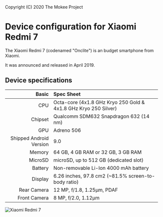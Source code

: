 Copyright (C) 2020 The Mokee Project
 
  Device configuration for Xiaomi Redmi 7
 =========================================
 
  The Xiaomi Redmi 7 (codenamed "Onclite") is an 
budget smartphone from Xiaomi.
 
  It was announced and released in April 2019.
 
  ## Device specifications
 
  Basic   | Spec Sheet
-------:|:-------------------------
CPU     | Octa-core (4x1.8 GHz Kryo 250 Gold & 4x1.8 GHz Kryo 250 Silver)
Chipset | Qualcomm SDM632 Snapdragon 632 (14 nm)
GPU     | Adreno 506
Shipped Android Version | 9.0
Memory | 64 GB, 4 GB RAM or 32 GB, 3 GB RAM
MicroSD | microSD, up to 512 GB (dedicated slot)
Battery | Non-removable Li-Ion 4000 mAh battery
Display | 6.26 inches, 97.8 cm2 (~81.5% screen-to-body ratio)
Rear Camera  | 12 MP, f/1.8, 1.25µm, PDAF
Front Camera  |  8 MP, f/2.0, 1.12µm

![Xiaomi Redmi 7](https://i.gadgets360cdn.com/products/large/1552901002_635_redmi_7.jpg?downsize=770:*&output-quality=70&output-format=webp "Xiaomi Redmi 7")